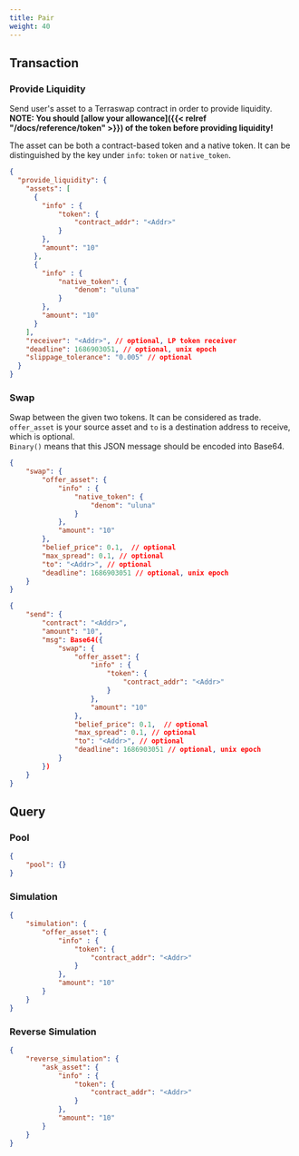 ```yaml
---
title: Pair
weight: 40
---
```


## Transaction

### Provide Liquidity

Send user's asset to a Terraswap contract in order to provide liquidity.<br />
**NOTE: You should [allow your allowance]({{< relref "/docs/reference/token" >}}) of the token before providing liquidity!**

The asset can be both a contract-based token and a native token. It can be distinguished by the key under `info`: `token` or `native_token`.


```json
{
  "provide_liquidity": {
    "assets": [
      {
        "info" : {
            "token": {
                "contract_addr": "<Addr>"
            }
        },
        "amount": "10"
      },
      {
        "info" : {
            "native_token": {
                "denom": "uluna"
            }
        },
        "amount": "10"
      }
    ],
    "receiver": "<Addr>", // optional, LP token receiver
    "deadline": 1686903051, // optional, unix epoch
    "slippage_tolerance": "0.005" // optional
  }
}
```

### Swap

Swap between the given two tokens. It can be considered as trade.<br />
`offer_asset` is your source asset and `to` is a destination address to receive, which is optional.<br />
`Binary()` means that this JSON message should be encoded into Base64.<br />


```json
{
    "swap": {
        "offer_asset": {
            "info" : {
                "native_token": {
                    "denom": "uluna"
                }
            },
            "amount": "10"
        },
        "belief_price": 0.1,  // optional
        "max_spread": 0.1, // optional
        "to": "<Addr>", // optional
        "deadline": 1686903051 // optional, unix epoch
    }
}
```

```json
{
    "send": {
        "contract": "<Addr>",
        "amount": "10",
        "msg": Base64({
            "swap": {
                "offer_asset": {
                    "info" : {
                        "token": {
                            "contract_addr": "<Addr>"
                        }
                    },
                    "amount": "10"
                },
                "belief_price": 0.1,  // optional
                "max_spread": 0.1, // optional
                "to": "<Addr>", // optional
                "deadline": 1686903051 // optional, unix epoch
            }
        })
    }
}
```

## Query


### Pool

```json
{
    "pool": {}
}
```

### Simulation

```json
{
    "simulation": {
        "offer_asset": {
            "info" : {
                "token": {
                    "contract_addr": "<Addr>"
                }
            },
            "amount": "10"
        }
    }
}
```

### Reverse Simulation

```json
{
    "reverse_simulation": {
        "ask_asset": {
            "info" : {
                "token": {
                    "contract_addr": "<Addr>"
                }
            },
            "amount": "10"
        }
    }
}
```
